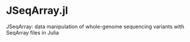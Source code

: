 # JSeqArray.jl
JSeqArray: data manipulation of whole-genome sequencing variants with SeqArray files in Julia
